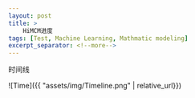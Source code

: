 ```yaml
---
layout: post
title: >
    HiMCM进度
tags: [Test, Machine Learning, Mathmatic modeling]
excerpt_separator: <!--more-->
---
```

时间线
<!--more-->
![Time]({{ "assets/img/Timeline.png" | relative_url}})